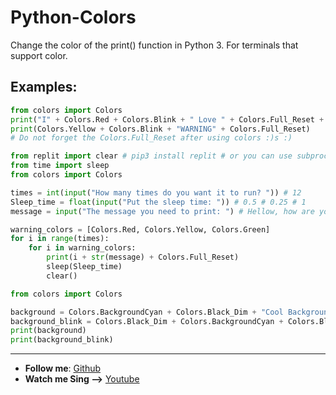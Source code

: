 # Python-Colors

Change the color of the print() function in Python 3.
For terminals that support color.

## Examples:

```python
from colors import Colors
print("I" + Colors.Red + Colors.Blink + " Love " + Colors.Full_Reset + "You")
print(Colors.Yellow + Colors.Blink + "WARNING" + Colors.Full_Reset)
# Do not forget the Colors.Full_Reset after using colors :)s :)
```
```python
from replit import clear # pip3 install replit # or you can use subproccess to clear
from time import sleep
from colors import Colors

times = int(input("How many times do you want it to run? ")) # 12
Sleep_time = float(input("Put the sleep time: ")) # 0.5 # 0.25 # 1
message = input("The message you need to print: ") # Hellow, how are you

warning_colors = [Colors.Red, Colors.Yellow, Colors.Green]
for i in range(times):
    for i in warning_colors:
        print(i + str(message) + Colors.Full_Reset)
        sleep(Sleep_time)
        clear()
```
```python
from colors import Colors

background = Colors.BackgroundCyan + Colors.Black_Dim + "Cool Background" + Colors.Full_Reset
background_blink = Colors.Black_Dim + Colors.BackgroundCyan + Colors.Blink + "Cool Background" + Colors.Full_Reset
print(background)
print(background_blink)
```
---

- **Follow me**: [Github](https://github.com/R3veal)
- **Watch me Sing -->** [Youtube](https://www.youtube.com/watch?v=dQw4w9WgXcQ)
